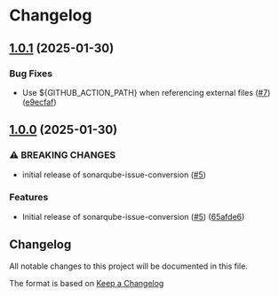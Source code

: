 # Changelog

## [1.0.1](https://github.com/philips-software/sonarqube-issue-conversion/compare/v1.0.0...v1.0.1) (2025-01-30)


### Bug Fixes

* Use ${GITHUB_ACTION_PATH} when referencing external files ([#7](https://github.com/philips-software/sonarqube-issue-conversion/issues/7)) ([e9ecfaf](https://github.com/philips-software/sonarqube-issue-conversion/commit/e9ecfaf76683d16544ae6e255c67c9746ee072ae))

## [1.0.0](https://github.com/philips-software/sonarqube-issue-conversion/compare/v0.0.1...v1.0.0) (2025-01-30)


### ⚠ BREAKING CHANGES

* initial release of sonarqube-issue-conversion ([#5](https://github.com/philips-software/sonarqube-issue-conversion/issues/5))

### Features

* Initial release of sonarqube-issue-conversion ([#5](https://github.com/philips-software/sonarqube-issue-conversion/issues/5)) ([65afde6](https://github.com/philips-software/sonarqube-issue-conversion/commit/65afde6ac4e77f3b6516b69c4d523b864f243e78))

## Changelog

All notable changes to this project will be documented in this file.


The format is based on [Keep a Changelog](http://keepachangelog.com/en/1.0.0/)
